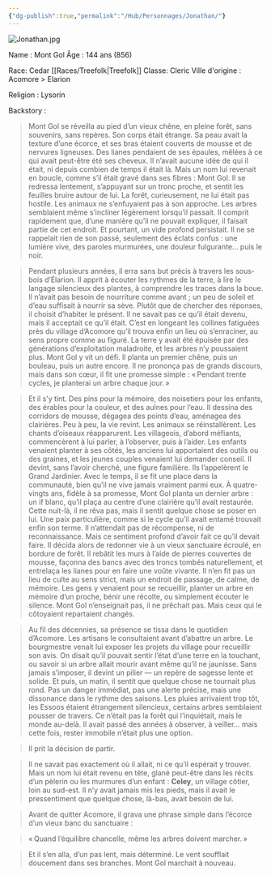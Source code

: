 ```yaml
---
{"dg-publish":true,"permalink":"/Hub/Personnages/Jonathan/"}
---
```


![Jonathan.jpg](/img/user/EXTRA/00_IMAGES/Jonathan.jpg)

Name : Mont Gol
Âge : 144 ans (856)

Race: Cedar [[Races/Treefolk\|Treefolk]]
Classe: Cleric 
Ville d'origine : Acomore > Elarion

Religion : Lysorin

Backstory : 

> Mont Gol se réveilla au pied d’un vieux chêne, en pleine forêt, sans souvenirs, sans repères. Son corps était étrange. Sa peau avait la texture d’une écorce, et ses bras étaient couverts de mousse et de nervures ligneuses. Des lianes pendaient de ses épaules, mêlées à ce qui avait peut-être été ses cheveux. Il n’avait aucune idée de qui il était, ni depuis combien de temps il était là. Mais un nom lui revenait en boucle, comme s’il était gravé dans ses fibres : Mont Gol. Il se redressa lentement, s’appuyant sur un tronc proche, et sentit les feuilles bruire autour de lui. La forêt, curieusement, ne lui était pas hostile. Les animaux ne s’enfuyaient pas à son approche. Les arbres semblaient même s’incliner légèrement lorsqu’il passait. Il comprit rapidement que, d’une manière qu’il ne pouvait expliquer, il faisait partie de cet endroit. Et pourtant, un vide profond persistait. Il ne se rappelait rien de son passé, seulement des éclats confus : une lumière vive, des paroles murmurées, une douleur fulgurante… puis le noir.

> Pendant plusieurs années, il erra sans but précis à travers les sous-bois d’Élarion. Il apprit à écouter les rythmes de la terre, à lire le langage silencieux des plantes, à comprendre les traces dans la boue. Il n’avait pas besoin de nourriture comme avant ; un peu de soleil et d’eau suffisait à nourrir sa sève. Plutôt que de chercher des réponses, il choisit d’habiter le présent. Il ne savait pas ce qu’il était devenu, mais il acceptait ce qu’il était. C’est en longeant les collines fatiguées près du village d’Acomore qu’il trouva enfin un lieu où s’enraciner, au sens propre comme au figuré. La terre y avait été épuisée par des générations d’exploitation maladroite, et les arbres n’y poussaient plus. Mont Gol y vit un défi. Il planta un premier chêne, puis un bouleau, puis un autre encore. Il ne prononça pas de grands discours, mais dans son cœur, il fit une promesse simple : « Pendant trente cycles, je planterai un arbre chaque jour. »

> Et il s’y tint. Des pins pour la mémoire, des noisetiers pour les enfants, des érables pour la couleur, et des aulnes pour l’eau. Il dessina des corridors de mousse, dégagea des points d’eau, aménagea des clairières. Peu à peu, la vie revint. Les animaux se réinstallèrent. Les chants d’oiseaux réapparurent. Les villageois, d’abord méfiants, commencèrent à lui parler, à l’observer, puis à l’aider. Les enfants venaient planter à ses côtés, les anciens lui apportaient des outils ou des graines, et les jeunes couples venaient lui demander conseil. Il devint, sans l’avoir cherché, une figure familière. Ils l’appelèrent le Grand Jardinier. Avec le temps, il se fit une place dans la communauté, bien qu’il ne vive jamais vraiment parmi eux. À quatre-vingts ans, fidèle à sa promesse, Mont Gol planta un dernier arbre : un if blanc, qu’il plaça au centre d’une clairière qu’il avait restaurée. Cette nuit-là, il ne rêva pas, mais il sentit quelque chose se poser en lui. Une paix particulière, comme si le cycle qu’il avait entamé trouvait enfin son terme. Il n’attendait pas de récompense, ni de reconnaissance. Mais ce sentiment profond d’avoir fait ce qu’il devait faire. Il décida alors de redonner vie à un vieux sanctuaire écroulé, en bordure de forêt. Il rebâtit les murs à l’aide de pierres couvertes de mousse, façonna des bancs avec des troncs tombés naturellement, et entrelaça les lianes pour en faire une voûte vivante. Il n’en fit pas un lieu de culte au sens strict, mais un endroit de passage, de calme, de mémoire. Les gens y venaient pour se recueillir, planter un arbre en mémoire d’un proche, bénir une récolte, ou simplement écouter le silence. Mont Gol n’enseignait pas, il ne prêchait pas. Mais ceux qui le côtoyaient repartaient changés.

> Au fil des décennies, sa présence se tissa dans le quotidien d’Acomore. Les artisans le consultaient avant d’abattre un arbre. Le bourgmestre venait lui exposer les projets du village pour recueillir son avis. On disait qu’il pouvait sentir l’état d’une terre en la touchant, ou savoir si un arbre allait mourir avant même qu’il ne jaunisse. Sans jamais s’imposer, il devint un pilier — un repère de sagesse lente et solide. Et puis, un matin, il sentit que quelque chose ne tournait plus rond. Pas un danger immédiat, pas une alerte précise, mais une dissonance dans le rythme des saisons. Les pluies arrivaient trop tôt, les Essoos étaient étrangement silencieux, certains arbres semblaient pousser de travers. Ce n’était pas la forêt qui l’inquiétait, mais le monde au-delà. Il avait passé des années à observer, à veiller… mais cette fois, rester immobile n’était plus une option.

> Il prit la décision de partir.

> Il ne savait pas exactement où il allait, ni ce qu’il espérait y trouver. Mais un nom lui était revenu en tête, glané peut-être dans les récits d’un pèlerin ou les murmures d’un enfant : **Celey**, un village côtier, loin au sud-est. Il n’y avait jamais mis les pieds, mais il avait le pressentiment que quelque chose, là-bas, avait besoin de lui.

> Avant de quitter Acomore, il grava une phrase simple dans l’écorce d’un vieux banc du sanctuaire :  

> « Quand l’équilibre chancelle, même les arbres doivent marcher. »

> Et il s’en alla, d’un pas lent, mais déterminé. Le vent soufflait doucement dans ses branches. Mont Gol marchait à nouveau.
